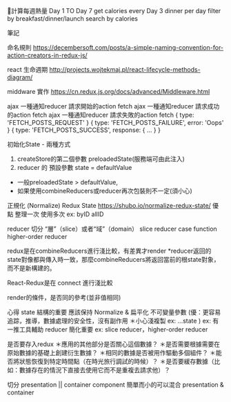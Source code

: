 計算每週熱量
Day 1 TO Day 7
get calories every Day
3 dinner per day
filter by breakfast/dinner/launch
search by calories

筆記

命名規則
https://decembersoft.com/posts/a-simple-naming-convention-for-action-creators-in-redux-js/

react 生命週期
http://projects.wojtekmaj.pl/react-lifecycle-methods-diagram/

middware 實作 https://cn.redux.js.org/docs/advanced/Middleware.html

ajax 一種通知reducer 請求開始的action fetch
ajax 一種通知reducer 請求成功的action fetch
ajax 一種通知reducer 請求失敗的action fetch
{ type: 'FETCH_POSTS_REQUEST' }
{ type: 'FETCH_POSTS_FAILURE', error: 'Oops' }
{ type: 'FETCH_POSTS_SUCCESS', response: { ... } }


初始化State - 兩種方式
1. createStore的第二個參數 preloadedState(服務端可由此注入)
2. reducer 的 預設參數 state = defaultValue
* 一般preloadedState > defaultValue,
* 如果使用combineReducers或reducer再次包裝則不一定(須小心)

正規化 (Normalize) Redux State
https://shubo.io/normalize-redux-state/
優點 整理一次 使用多次 
ex: byID allID

reducer 切分 “層”（slice）或者“域”（domain）
slice reducer
case function
higher-order reducer

redux是在combineReducers進行淺比較，有差異才render
*reducer返回的state對像都與傳入時一致，那麼combineReducers將返回當前的根state對象，而不是新構建的。

React-Redux是在 connect 進行淺比較

render的條件，是否同的參考(並非值相同)

心得
state 結構的重要 應該保持 Normalize & 扁平化
不可變量參數 (優：更容易追踪，推導，數據處理的安全性，沒有副作用 ＊小心淺複製 ex: ...state ) ex: 有一推工具輔助
reducer 簡化重要 ex: slice reducer，higher-order reducer

是否要存入redux
＊應用的其他部分是否關心這個數據？
＊是否需要根據需要在原始數據的基礎上創建衍生數據？
＊相同的數據是否被用作驅動多個組件？
＊能否將狀態恢復到特定時間點（在時光旅行調試的時候）？
＊是否要緩存數據（比如：數據存在的情況下直接去使用它而不是重複去請求他）？

切分 presentation || container component
簡單而小的可以混合 presentation & container